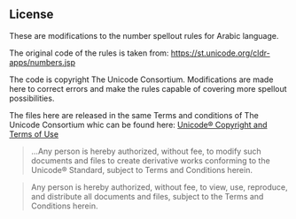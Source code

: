 ## License

These are modifications to the number spellout rules for Arabic language.

The original code of the rules is taken from:
https://st.unicode.org/cldr-apps/numbers.jsp

The code is copyright The Unicode Consortium.
Modifications are made here to correct errors and make the rules capable of
covering more spellout possibilities.

The files here are released in the same Terms and conditions of
The Unicode Consortium whic can be found here:
[Unicode® Copyright and Terms of Use](https://www.unicode.org/copyright.html) 

>...Any person is hereby authorized, without fee,
>to modify such documents and files to create derivative works conforming to 
>the Unicode® Standard, subject to Terms and Conditions herein.

>Any person is hereby authorized, without fee, to view, use, reproduce, and 
>distribute all documents and files, subject to the Terms and Conditions herein.
